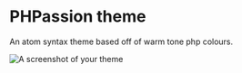 # PHPassion theme

An atom syntax theme based off of warm tone php colours.

![A screenshot of your theme](http://www.jacobsteves.ca/images/light-phpassion.gif)
